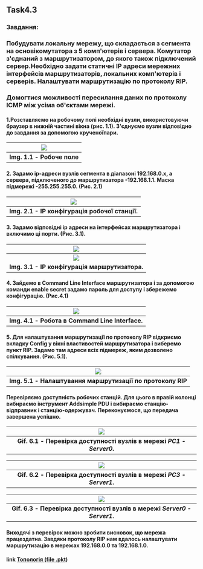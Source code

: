 ## Task4.3


### Завдання:

### Побудувати локальну мережу, що складається з сегмента на основікомутатора з 5 комп'ютерів і сервера. Комутатор з'єднаний з маршрутизатором, до якого також підключений сервер.Необхідно задати статичні IP адреси мережних інтерфейсів маршрутизаторів, локальних комп'ютерів і серверів. Налаштувати маршрутизацію по протоколу RIP. 

### Домогтися можливості пересилання даних по протоколу ICMP між усіма об'єктами мережі.

#### 1.Розставляємо на робочому полі необхідні вузли, використовуючи браузер в нижній частині вікна (рис. 1.1). З'єднуємо вузли відповідно до завдання за допомогою крученоїпари.

| <img src = "screens/1_1.png"> |
|:--:|
| <b> Img. 1.1 - Робоче поле</b> |

#### 2. Задамо ip-адреси вузлів сегмента в діапазоні 192.168.0.х, а сервера, підключеного до маршрутизатора -192.168.1.1. Маска підмережі -255.255.255.0. (Рис. 2.1)


| <img src = "screens/2_1.png"> |
|:--:|
| <b> Img. 2.1 - IP конфігурація робочої станції.</b> |

#### 3. Задамо відповідні ip адреси на інтерфейсах маршрутизатора і включимо ці порти. (Рис. 3.1).

| <img src = "screens/3_1.png"> |
|:--:|
| <img src = "screens/3_2.png"> |
| <b> Img. 3.1 - IP конфігурація маршрутизатора.</b> |

#### 4. Зайдемо в Command Line Interface маршрутизатора і за допомогою команди enable secret задамо пароль для доступу і збережемо конфігурацію. (Рис.4.1)

| <img src = "screens/4_1.png"> |
|:--:|
| <b> Img. 4.1 - Робота в Command Line Interface.</b> |

#### 5. Для налаштування маршрутизації по протоколу RIP відкриємо вкладку Config у вікні властивостей маршрутизатора і виберемо пункт RIP. Задамо там адреси всіх підмереж, яким дозволено спілкування. (Рис. 5.1).


| <img src = "screens/5_1.png"> |
|:--:|
| <b> Img. 5.1 - Налаштування маршрутизації по протоколу RIP</b> |

#### Перевіряємо доступність робочих станцій. Для цього в правій колонці вибираємо інструмент Addsimple PDU і вибираємо станцію-відправник і станцію-одержувач. Переконуємося, що передача завершена успішно.

| <img src = "screens/6_1.gif"> |
|:--:|
| <b> Gif. 6.1 - Перевірка доступності вузлів в мережі *PC1 - Server0*.</b> |

| <img src = "screens/6_2.gif"> |
|:--:|
| <b> Gif. 6.2 - Перевірка доступності вузлів в мережі *PC3 - Server1*.</b> |

| <img src = "screens/6_3.gif"> |
|:--:|
| <b> Gif. 6.3 - Перевірка доступності вузлів в мережі *Server0 - Server1*.</b> |

#### Виходячі з перевірок можно зробити висновок, що мережа працездатна. Завдяки протоколу RIP нам вдалось налаштувати маршрутизацію в мережах 192.168.0.0 та 192.168.1.0.

#### link [Топологія (file .pkt)](t-1.pkt)
